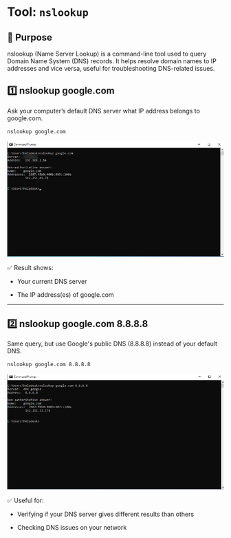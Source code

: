 # Tool: `nslookup`

## 🔧 Purpose
nslookup (Name Server Lookup) is a command-line tool used to query Domain Name System (DNS) records. It helps resolve domain names to IP addresses and vice versa, useful for troubleshooting DNS-related issues.

## 1️⃣ nslookup google.com

Ask your computer’s default DNS server what IP address belongs to google.com.

```bash
nslookup google.com
```

![nslookup google.com](https://raw.githubusercontent.com/ProJensen/network-tools-guide/refs/heads/main/screenshots/nslookup-example-1.png)


✅ Result shows:

- Your current DNS server

- The IP address(es) of google.com

---


## 2️⃣ nslookup google.com 8.8.8.8

Same query, but use Google's public DNS (8.8.8.8) instead of your default DNS.

```bash
nslookup google.com 8.8.8.8
```

![nslookup google.com 8.8.8.8](https://raw.githubusercontent.com/ProJensen/network-tools-guide/refs/heads/main/screenshots/nslookup-example-2.png)

✅ Useful for:

- Verifying if your DNS server gives different results than others

- Checking DNS issues on your network
